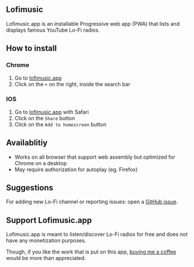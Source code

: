 ## Lofimusic

Lofimusic.app is an installable Progressive web app (PWA) that lists and displays famous YouTube Lo-Fi radios.

## How to install

### Chrome

1. Go to [lofimusic.app](https://lofimusic.app)
2. Click on the `+` on the right, inside the search bar

### IOS

1. Go to [lofimusic.app](https://lofimusic.app) with Safari
2. Click on the `Share` button
3. Click on the `Add to homescreen` button

## Availablitiy

- Works on all browser that support web assembly but optimized for Chrome on a desktop
- May require authorization for autoplay (eg. Firefox)

## Suggestions

For adding new Lo-Fi channel or reporting issues: open a [GitHub issue](https://github.com/maxence-charriere/lofimusic/issues).

## Support Lofimusic.app

Lofimusic.app is meant to listen/discover Lo-Fi radios for free and does not have any monetization purposes.

Though, if you like the work that is put on this app, [buying me a coffee](https://www.buymeacoffee.com/maxence) would be more than appreciated.
